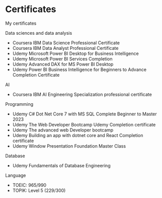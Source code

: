 # Certificates
My certificates

Data sciences and data analysis
  + Coursera IBM Data Science Professional Certificate
  + Coursera IBM Data Analyst Professional Certificate
  + Udemy Microsoft Power BI Desktop for Business Intelligence
  + Udemy Microsoft Power BI Services Completion
  + Udemy Advanced DAX for MS Power BI Desktop
  + Udemy Power BI Business Intelligence for Beginners to Advance Completion Certificate
 
AI
  + Coursera IBM AI Engineering Specialization professional certificate

Programming
  + Udemy C# Dot Net Core 7 with MS SQL Complete Beginner to Master 2023
  + Udemy The Web Developer Bootcamp Udemy Completion certificate
  + Udemy The advanced web Developer bootcamp
  + Udemy Building an app with dotnet core and React Completion certificate
  + Udemy Window Presentation Foundation Master Class

Database
  + Udemy Fundamentals of Database Engineering

Language
  + TOEIC: 965/990
  + TOPIK: Level 5 (229/300)
